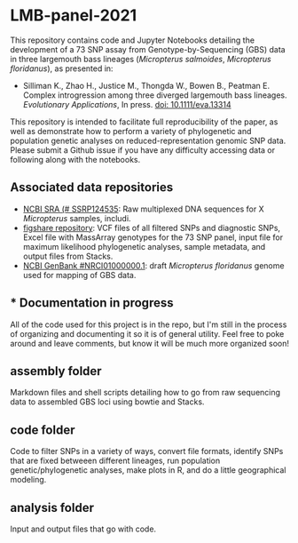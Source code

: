 # LMB-panel-2021

This repository contains code and Jupyter Notebooks detailing the development of a 73 SNP assay from Genotype-by-Sequencing (GBS) data in three largemouth bass lineages (*Micropterus salmoides*, *Micropterus floridanus*), as presented in:

* Silliman K., Zhao H., Justice M., Thongda W., Bowen B., Peatman E. Complex introgression among three diverged largemouth bass lineages. *Evolutionary Applications*, In press. [doi: 10.1111/eva.13314](https://https://onlinelibrary.wiley.com/doi/full/10.1111/eva.13314)

This repository is intended to facilitate full reproducibility of the paper, as well as demonstrate how to perform a variety of phylogenetic and population genetic analyses on reduced-representation genomic SNP data. Please submit a Github issue if you have any difficulty accessing data or following along with the notebooks.

## Associated data repositories
* [NCBI SRA (# SSRP124535](https://trace.ncbi.nlm.nih.gov/Traces/sra/?run=SRR6266391): Raw multiplexed DNA sequences for X *Micropterus* samples, includi. 
* [figshare repository](https://figshare.com/projects/Complex_introgression_among_three_diverged_largemouth_bass_lineages/125746): VCF files of all filtered SNPs and diagnostic SNPs, Excel file with MassArray genotypes for the 73 SNP panel, input file for maximum likelihood phylogenetic analyses, sample metadata, and output files from Stacks.
* [NCBI GenBank #NRCI01000000.1](https://www.ncbi.nlm.nih.gov/nuccore/NRCI00000000.1/): draft *Micropterus floridanus* genome used for mapping of GBS data. 

## \* Documentation in progress
All of the code used for this project is in the repo, but I'm still in the process of organizing and documenting it so it is of general utility. Feel free to poke around and leave comments, but know it will be much more organized soon! 

## assembly folder
Markdown files and shell scripts detailing how to go from raw sequencing data to assembled GBS loci using bowtie and Stacks.

## code folder
Code to filter SNPs in a variety of ways, convert file formats, identify SNPs that are fixed betweeen different lineages, run population genetic/phylogenetic analyses, make plots in R, and do a little geographical modeling.

## analysis folder
Input and output files that go with code.







